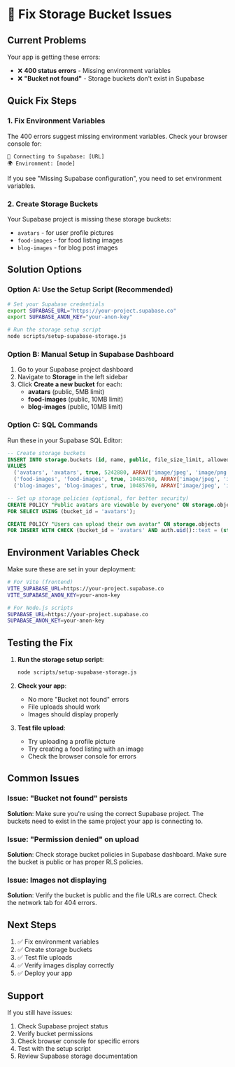 # 🔧 Fix Storage Bucket Issues

## Current Problems
Your app is getting these errors:
- ❌ **400 status errors** - Missing environment variables
- ❌ **"Bucket not found"** - Storage buckets don't exist in Supabase

## Quick Fix Steps

### 1. Fix Environment Variables
The 400 errors suggest missing environment variables. Check your browser console for:
```
🔌 Connecting to Supabase: [URL]
🌍 Environment: [mode]
```

If you see "Missing Supabase configuration", you need to set environment variables.

### 2. Create Storage Buckets
Your Supabase project is missing these storage buckets:
- `avatars` - for user profile pictures
- `food-images` - for food listing images  
- `blog-images` - for blog post images

## Solution Options

### Option A: Use the Setup Script (Recommended)
```bash
# Set your Supabase credentials
export SUPABASE_URL="https://your-project.supabase.co"
export SUPABASE_ANON_KEY="your-anon-key"

# Run the storage setup script
node scripts/setup-supabase-storage.js
```

### Option B: Manual Setup in Supabase Dashboard
1. Go to your Supabase project dashboard
2. Navigate to **Storage** in the left sidebar
3. Click **Create a new bucket** for each:
   - **avatars** (public, 5MB limit)
   - **food-images** (public, 10MB limit)
   - **blog-images** (public, 10MB limit)

### Option C: SQL Commands
Run these in your Supabase SQL Editor:

```sql
-- Create storage buckets
INSERT INTO storage.buckets (id, name, public, file_size_limit, allowed_mime_types)
VALUES 
  ('avatars', 'avatars', true, 5242880, ARRAY['image/jpeg', 'image/png', 'image/gif', 'image/webp']),
  ('food-images', 'food-images', true, 10485760, ARRAY['image/jpeg', 'image/png', 'image/gif', 'image/webp']),
  ('blog-images', 'blog-images', true, 10485760, ARRAY['image/jpeg', 'image/png', 'image/gif', 'image/webp']);

-- Set up storage policies (optional, for better security)
CREATE POLICY "Public avatars are viewable by everyone" ON storage.objects
FOR SELECT USING (bucket_id = 'avatars');

CREATE POLICY "Users can upload their own avatar" ON storage.objects
FOR INSERT WITH CHECK (bucket_id = 'avatars' AND auth.uid()::text = (storage.foldername(name))[1]);
```

## Environment Variables Check

Make sure these are set in your deployment:

```bash
# For Vite (frontend)
VITE_SUPABASE_URL=https://your-project.supabase.co
VITE_SUPABASE_ANON_KEY=your-anon-key

# For Node.js scripts
SUPABASE_URL=https://your-project.supabase.co
SUPABASE_ANON_KEY=your-anon-key
```

## Testing the Fix

1. **Run the storage setup script**:
   ```bash
   node scripts/setup-supabase-storage.js
   ```

2. **Check your app**:
   - No more "Bucket not found" errors
   - File uploads should work
   - Images should display properly

3. **Test file upload**:
   - Try uploading a profile picture
   - Try creating a food listing with an image
   - Check the browser console for errors

## Common Issues

### Issue: "Bucket not found" persists
**Solution**: Make sure you're using the correct Supabase project. The buckets need to exist in the same project your app is connecting to.

### Issue: "Permission denied" on upload
**Solution**: Check storage bucket policies in Supabase dashboard. Make sure the bucket is public or has proper RLS policies.

### Issue: Images not displaying
**Solution**: Verify the bucket is public and the file URLs are correct. Check the network tab for 404 errors.

## Next Steps

1. ✅ Fix environment variables
2. ✅ Create storage buckets
3. ✅ Test file uploads
4. ✅ Verify images display correctly
5. ✅ Deploy your app

## Support

If you still have issues:
1. Check Supabase project status
2. Verify bucket permissions
3. Check browser console for specific errors
4. Test with the setup script
5. Review Supabase storage documentation 